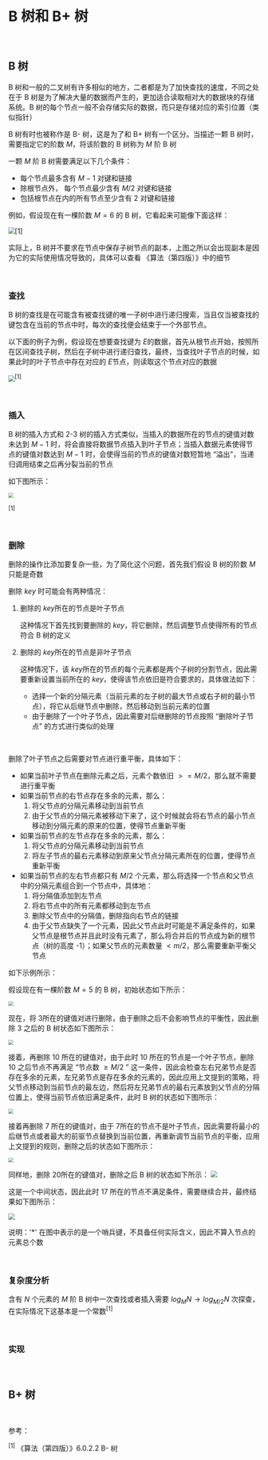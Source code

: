 # B 树和 B+ 树

<br />

## B 树

B 树和一般的二叉树有许多相似的地方，二者都是为了加快查找的速度，不同之处在于 B 树是为了解决大量的数据而产生的，更加适合读取相对大的数据块的存储系统。B 树的每个节点一般不会存储实际的数据，而只是存储对应的索引位置（类似指针）

B 树有时也被称作是 B- 树，这是为了和 B+ 树有一个区分。当描述一颗 B 树时，需要指定它的阶数 $M$，将该阶数的 B 树称为 $M$ 阶 B 树

一颗 $M$ 阶 B 树需要满足以下几个条件：

- 每个节点最多含有 $M - 1$ 对键和链接
- 除根节点外， 每个节点最少含有 $M / 2$ 对键和链接
- 包括根节点在内的所有节点至少含有 $2$ 对键和链接

例如，假设现在有一棵阶数 $M = 6$​ 的 B 树，它看起来可能像下面这样：

<img src="https://s6.jpg.cm/2022/01/04/LNBmpz.png" style="zoom:80%" />[1]

实际上，B 树并不要求在节点中保存子树节点的副本，上图之所以会出现副本是因为它的实际使用情况导致的，具体可以查看 《算法（第四版）》中的细节

<br />

### 查找

B 树的查找是在可能含有被查找键的唯一子树中进行递归搜索，当且仅当被查找的键包含在当前的节点中时，每次的查找便会结束于一个外部节点。

以下面的例子为例，假设现在想要查找键为 $E$​ 的数据，首先从根节点开始，按照所在区间查找子树，然后在子树中进行递归查找，最终，当查找叶子节点的时候，如果此时的叶子节点中存在对应的 $E$​ 节点，则读取这个节点对应的数据

<img src="https://s6.jpg.cm/2022/01/04/LNfpIf.png" style="zoom:80%" /><sup>[1]</sup> 

<br />

### 插入

B 树的插入方式和 2-3 树的插入方式类似，当插入的数据所在的节点的键值对数未达到 $M - 1$ 时，将会直接将数据节点插入到叶子节点；当插入数据元素使得节点的键值对数达到 $M - 1$ 时，会使得当前的节点的键值对数短暂地 “溢出”，当递归调用结束之后再分裂当前的节点

如下图所示：

<img src="https://s6.jpg.cm/2022/01/04/LNKQS8.png" style="zoom:60%" />

<sup>[1]</sup> 

<br />

### 删除

删除的操作比添加要复杂一些，为了简化这个问题，首先我们假设 B 树的阶数 $M$ 只能是奇数

删除 $key$ 时可能会有两种情况：

1. 删除的 $key$​​ 所在的节点是叶子节点

    这种情况下首先找到要删除的 $key$​，将它删除，然后调整节点使得所有的节点符合 B 树的定义

2. 删除的 $key$​ 所在的节点是非叶子节点

    这种情况下，该 $key$​​​ 所在的节点的每个元素都是两个子树的分割节点，因此需要重新设置当前所在的 $key$，使得该节点依旧是符合要求的，具体做法如下：

    - 选择一个新的分隔元素（当前元素的左子树的最大节点或右子树的最小节点），将它从后继节点中删除，然后移动到当前元素的位置
    - 由于删除了一个叶子节点，因此需要对后继删除的节点按照 “删除叶子节点” 的方式进行类似的处理

<br />

删除了叶子节点之后需要对节点进行重平衡，具体如下：

- 如果当前叶子节点在删除元素之后，元素个数依旧  $>= M / 2$​，那么就不需要进行重平衡
- 如果当前节点的右节点存在多余的元素，那么：
    1. 将父节点的分隔元素移动到当前节点
    2. 由于父节点的分隔元素被移动下来了，这个时候就会将右节点的最小节点移动到分隔元素的原来的位置，使得节点重新平衡
- 如果当前节点的左节点存在多余的元素，那么：
    1. 将父节点的分隔元素移动到当前节点
    2. 将左子节点的最右元素移动到原来父节点分隔元素所在的位置，使得节点重新平衡
- 如果当前节点的左右节点都只有 $M / 2$ 个元素，那么将选择一个节点和父节点中的分隔元素组合到一个节点中，具体地：
    1. 将分隔值添加到左节点
    2. 将右节点中的所有元素都移动到左节点
    3. 删除父节点中的分隔值，删除指向右节点的链接
    4. 由于父节点缺失了一个元素，因此父节点此时可能是不满足条件的，如果父节点是根节点并且此时没有元素了，那么将合并后的节点成为新的根节点（树的高度 -1）；如果父节点的元素数量 $< m / 2$​，那么需要重新平衡父节点

如下示例所示：

假设现在有一棵阶数 $M = 5$ 的 B 树，初始状态如下所示：

<img src="https://s6.jpg.cm/2022/01/04/LNixzO.jpg" style="zoom:60%" />

现在，将 $3$​ 所在的键值对进行删除，由于删除之后不会影响节点的平衡性，因此删除 $3$ 之后的 B 树状态如下图所示：

<img src="https://s6.jpg.cm/2022/01/04/LNx8FX.jpg" style="zoom:60%" />

接着，再删除 $10$ 所在的键值对，由于此时 $10$ 所在的节点是一个叶子节点，删除 $10$ 之后节点不再满足 “节点数  $\geqslant M /2$​ ” 这一条件，因此会检查左右兄弟节点是否存在多余的元素，左兄弟节点是存在多余的元素的，因此应用上文提到的策略，将父节点移动到当前节点的最左边，然后将左兄弟节点的最右元素放到父节点的分隔位置上，使得当前节点依旧满足条件，此时 B 树的状态如下图所示：

<img src="https://s6.jpg.cm/2022/01/04/LNxi9X.jpg" style="zoom:60%" />

接着再删除 $7$ 所在的键值对，由于 $7$​ 所在的节点不是叶子节点，因此需要将最小的后继节点或者最大的前驱节点替换到当前位置，再重新调节当前节点的平衡，应用上文提到的规则，删除之后的状态如下图所示：

<img src="https://s6.jpg.cm/2022/01/04/LNMIKr.jpg" style="zoom:60%" />

同样地，删除 $20$​ 所在的键值对，删除之后 B 树的状态如下所示：
<img src="https://s6.jpg.cm/2022/01/04/LNMszU.jpg" style="zoom:80%" />

这是一个中间状态，因此此时 $17$ 所在的节点不满足条件，需要继续合并，最终结果如下图所示：

<img src="https://s6.jpg.cm/2022/01/04/LSGIK2.jpg" style="zoom:80%" />

说明：'*' 在图中表示的是一个哨兵键，不具备任何实际含义，因此不算入节点的元素总个数

<br />

### 复杂度分析

含有 $N$ 个元素的 $M$ 阶 B 树中一次查找或者插入需要 $log_MN \longrightarrow log_{M/2}N$ 次探查，在实际情况下这基本是一个常数<sup>[1]</sup>



<br />

### 实现





<br />

## B+ 树





<br />

参考：

<sup>[1]</sup> 《算法（第四版）》6.0.2.2 B- 树